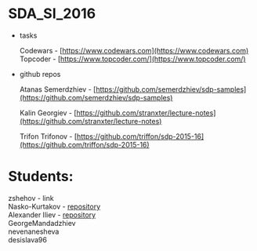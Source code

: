 # SDA_SI_2016

* tasks

    Codewars - [https://www.codewars.com](https://www.codewars.com)
    Topcoder - [https://www.topcoder.com/](https://www.topcoder.com/)
  
  
* github repos

    Atanas Semerdzhiev - [https://github.com/semerdzhiev/sdp-samples](https://github.com/semerdzhiev/sdp-samples)
  
    Kalin Georgiev - [https://github.com/stranxter/lecture-notes](https://github.com/stranxter/lecture-notes)
  
    Trifon Trifonov - [https://github.com/triffon/sdp-2015-16](https://github.com/triffon/sdp-2015-16)



# Students:
  zshehov - link <br />
  Nasko-Kurtakov - [repository](https://github.com/Nasko-Kurtakov) <br />
  Alexander Iliev - [repository](https://github.com/sando22) <br />
  GeorgeMandadzhiev <br />
  nevenanesheva <br />
  desislava96 <br />


